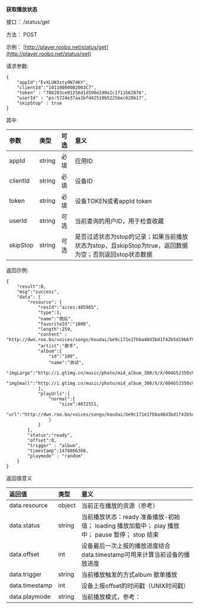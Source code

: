 **获取播放状态**

接口： /status/get

方法： POST

示例： [http://player.roobo.net/status/get](http://player.roobo.net/status/get)

请求参数:

```
{
    "appId":"EvXLUN3xtyON74KY",
    "clientId":"10110000002003C7",
    "token" : "786203ce01256d1d590e2d0a1c1f11b62076",
    "userId" : "ps:5724e37aa1bfd42510b52256ec620b17",
    "skipStop" : true
}
```

其中

| 参数 | 类型 | 可选 | 意义 |
| :--- | :--- | :--- | :--- |
| appId | string | 必填 | 应用ID |
| clientId | string | 必填 | 设备ID |
| token | string | 必填 | 设备TOKEN或者appId token |
| userId | string | 可选 | 当前查询的用户ID，用于检查收藏 |
| skipStop | string | 可选 | 是否过滤状态为stop的记录；如果当前播放状态为stop，且skipStop为true，返回数据为空；否则返回stop状态数据 |

返回示例:

```
{
    "result":0,
    "msg":"success",
    "data": {
        "resource": {
            "resId":"aires:485965",
            "type":1,
            "name":"雨后",
            "favoriteId":"1000",
            "length":259,
            "content" : "http://dwn.roo.bo/voices/songs/koudai/be9c171e1fbba48d3bd1f42b5d19b6f9.mp3",
            "artist":"歌手",
            "album":{
                "id":"100",
                "name":"测试",
                "imgLarge":"http://i.gtimg.cn/music/photo/mid_album_300/X/X/004G5J350sVsXX.jpg",
                "imgSmall":"http://i.gtimg.cn/music/photo/mid_album_300/X/X/004G5J350sVsXX.jpg"
            },
            "playUrls":{
                "normal":{
                    "size":4072551,
                    "url":"http://dwn.roo.bo/voices/songs/koudai/be9c171e1fbba48d3bd1f42b5d19b6f9.mp3"
                }
            }
        },
        "status":"ready",
        "offset":0,
        "trigger" : "album",
        "timestamp":1478866368,
        "playmode" : "random"
    }
}
```

返回值意义

| 返回值 | 类型 | 意义 |
| :--- | :--- | :--- |
| data.resource | object | 当前正在播放的资源（参考） |
| data.status | string | 当前播放状态：ready 准备播放-初始值；  loading 播放加载中；  play 播放中；  pause 暂停； stop 结束 |
| data.offset | int | 设备最后一次上报的播放进度结合data.timestamp可用来计算当前设备的播放进度 |
| data.trigger | string | 当前播放触发的方式album 歌单播放 |
| data.timestamp | int | 设备上报offset的时间戳（UNIX时间戳） |
| data.playmode | string | 当前播放模式，参考： |



